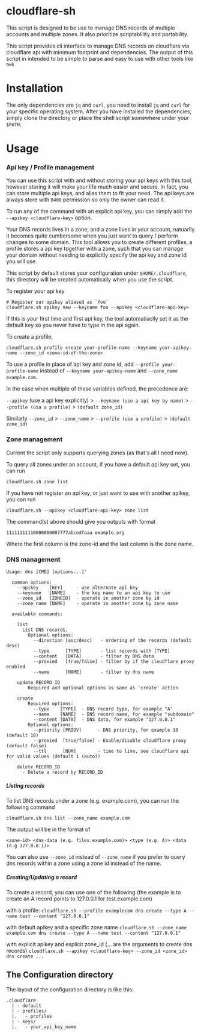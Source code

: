 # cloudflare-sh

This script is designed to be use to manage DNS records of multiple accounts and multiple zones. It also prioritize scriptablility and portability.

This script provides cli interface to manage DNS records on cloudflare via cloudflare api with minimum footprint and dependencies. The output of this script in intended to be simple to parse and easy to use with other tools like `awk`

# Installation

The only dependencies are `jq` and `curl`, you need to install `jq` and `curl` for your specific operating system.
After you have installed the dependencies, simply clone the directory or place the shell script somewhere under your `$PATH`. 

# Usage

### Api key / Profile management

You can use this script with and without storing your api keys with this tool, however storing it will make your life much easier and secure. In fact, you can store multiple api keys, and alias them to fit your need. The api keys are always store with `0400` permission so only the owner can read it.

To run any of the command with an explicit api key, you can simply add the `--apikey <cloudflare-key>` option.

Your DNS records lives in a zone, and a zone lives in your account, natuarlly it becomes quite cumbersome when you just want to query / perform changes to some domain. This tool allows you to create different profiles, a profile stores a api key together with a zone, such that you can manage your domain without needing to explicitly specify the api key and zone id you will use.

This script by default stores your configuration under `$HOME/.cloudflare`, this directory will be created automatically when you use the script.

To register your api key
```
# Register our apikey aliased as `foo`
cloudflare.sh apikey new --keyname foo --apikey <cloudflare-api-key>
```

If this is your first time and first api key, the tool automatiaclly set it as the default key so you never have to type in the api again.

To create a profile,

```
cloudflare.sh profile create your-profile-name --keyname your-apikey-name --zone_id <zone-id-of-the-zone>
```

To use a profile in place of api key and zone id, add `--profile your-profile-name` instead of `--keyname your-apikey-name` and `--zone_name example.com`.

In the case when multiple of these variables defined, the precedence are:

`--apikey` (use a api key explicitly) > `--keyname (use a api key by name)` > `--profile (usa a profile)` > `(default zone_id)`

Similarly 
`--zone_id` > `--zone_name` > `--profile (use a profile)` > `(default zone_id)`

### Zone management

Current the script only supports querying zones (as that's all I need now).

To query all zones under an account, if you have a default api key set, you can run
```
cloudflare.sh zone list
```

If you have not register an api key, or just want to use with another apikey, you can run
```
cloudflare.sh --apikey <cloudflare-api-key> zone list
```

The command(s) above should give you outputs with format
```
11111111110000000007777abcedfaaa example.org
```

Where the first column is the zone-id and the last column is the zone name.

### DNS management


```
Usage: dns [CMD] [options...]'

  common options:
    --apikey    [KEY]     - use alternate api key
    --keyname   [NAME]    - the key name to an api key to use
    --zone_id   [ZONEID]  - operate in another zone by id
    --zone_name [NAME]    - operate in another zone by zone name

  available commands:

    list
      List DNS records,
        Optional options:
          --direction [asc/desc]   - ordering of the records (default desc)
          --type      [TYPE]       - list records with [TYPE]
          --content   [DATA]       - filter by DNS data
          --proxied   [true/false] - filter by if the cloudflare proxy enabled
          --name      [NAME]       - filter by dns name

    update RECORD_ID
        Required and optional options as same as 'create' action

    create
        Required options:
          --type    [TYPE]  - DNS record type, for example "A"
          --name    [NAME]  - DNS record name, for example "subdomain"
          --content [DATA]  - DNS data, for example "127.0.0.1"
        Optional options:
          --priority [PRIOV]      - DNS priority, for example 10 (default 10)
          --proxied  [true/false] - Enable/disable cloudflare proxy (default false)
          --ttl      [NUM]        - time to live, see cloudflare api for valid values (default 1 (auto))

    delete RECORD_ID
      - Delete a record by RECORD_ID

```

##### Listing records

To list DNS records under a zone (e.g. example.com), you can run the following command

```
cloudflare.sh dns list --zone_name example.com
```

The output will be in the format of

```
<zone-id> <dns-data (e.g. files.example.com)> <type (e.g. A)> <data (e.g 127.0.0.1)>
```

You can also use `--zone_id` instead of `--zone_name` if you prefer to query dns records within a zone using a zone id instead of the name.

##### Creating/Updating a record

To create a record, you can use one of the following (the example is to create an A record points to 127.0.0.1 for test.example.com)

with a profile:
```cloudflare.sh --profile examplecom dns create --type A --name test --content "127.0.0.1"```

with default apikey and a specific zone name
```cloudflare.sh --zone_name example.com dns create --type A --name test --content "127.0.0.1"```

with explicit apikey and explicit zone_id (... are the arguments to create dns records)
```cloudflare.sh --apikey <cloudflare-key> --zone_id <zone_id> dns create ...```



## The Configuration directory

The layout of the configuration directory is like this:
```
.cloudflare
  | - default
  | - profiles/
  |.   - profiles
  | - keys/
  |.   - your_api_key_name
```


